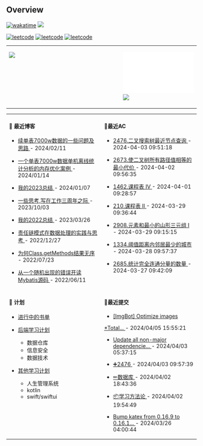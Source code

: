 
## Overview

[![wakatime](https://wakatime.com/badge/user/78591c59-95d5-4479-b2fc-988c35f31d59.svg)](https://wakatime.com/@78591c59-95d5-4479-b2fc-988c35f31d59) ![](https://gpvc.arturio.dev/0xcaffebabe)

[![leetcode](https://leetcode-badge.ismy.wang/ranking)](https://leetcode.cn/u/0xcaffebabe/) [![leetcode](https://leetcode-badge.ismy.wang/solved)](https://leetcode.cn/u/0xcaffebabe/) [![leetcode](https://leetcode-badge.ismy.wang/ac)](https://leetcode.cn/u/0xcaffebabe/)

<table border="0">
  <tr border="0">

  <td valign="top" width="60%">

  ![](https://github-readme-stats.vercel.app/api/wakatime?username=0xcaffebabe&layout=compact&langs_count=12&theme=dark&range=all_time)

  </td>

  <td valign="top" width="40%">

  ![](https://raw.githubusercontent.com/0xcaffebabe/github-stats/master/generated/overview.svg)
  ![](https://github-profile-summary-cards.vercel.app/api/cards/productive-time?username=0xcaffebabe&theme=github_dark&utcOffset=8)

  </td>
  </tr>

</table>

<table>

<tr>
<td valign="top" width="50%">

#### 📖 最近博客


* <a href="https://0xcaffebabe.github.io/%E5%A4%A7%E6%95%B0%E6%8D%AE/2024/02/11/%E7%BB%AD%E5%8D%95%E8%A1%A87000w%E6%95%B0%E6%8D%AE%E7%9A%84%E4%B8%80%E4%BA%9B%E9%97%AE%E9%A2%98%E5%8F%8A%E6%80%9D%E8%B7%AF.html" target="_blank"> 续单表7000w数据的一些问题及思路 </a> - 2024/02/11 

    
* <a href="https://0xcaffebabe.github.io/%E5%A4%A7%E6%95%B0%E6%8D%AE/2024/01/14/%E4%B8%80%E4%B8%AA%E5%8D%95%E8%A1%A87000w%E6%95%B0%E6%8D%AE%E5%8D%95%E6%9C%BA%E7%A6%BB%E7%BA%BF%E7%BB%9F%E8%AE%A1%E5%88%86%E6%9E%90%E7%9A%84%E5%86%85%E5%AD%98%E4%BC%98%E5%8C%96%E6%A1%88%E4%BE%8B.html" target="_blank"> 一个单表7000w数据单机离线统计分析的内存优化案例 </a> - 2024/01/14 

    
* <a href="https://0xcaffebabe.github.io/%E4%BA%BA%E7%94%9F/2024/01/07/%E6%88%91%E7%9A%842023%E6%80%BB%E7%BB%93.html" target="_blank"> 我的2023总结 </a> - 2024/01/07 

    
* <a href="https://0xcaffebabe.github.io/%E4%BA%BA%E7%94%9F/2023/10/03/%E4%B8%80%E4%BA%9B%E6%80%9D%E8%80%83,%E5%86%99%E5%9C%A8%E5%B7%A5%E4%BD%9C%E4%B8%89%E5%91%A8%E5%B9%B4%E4%B9%8B%E9%99%85.html" target="_blank"> 一些思考,写在工作三周年之际 </a> - 2023/10/03 

    
* <a href="https://0xcaffebabe.github.io/%E4%BA%BA%E7%94%9F/2023/03/26/%E6%88%91%E7%9A%842022%E6%80%BB%E7%BB%93.html" target="_blank"> 我的2022总结 </a> - 2023/03/26 

    
* <a href="https://0xcaffebabe.github.io/%E8%AE%BE%E8%AE%A1%E6%A8%A1%E5%BC%8F/2022/12/27/%E8%B4%A3%E4%BB%BB%E9%93%BE%E6%A8%A1%E5%BC%8F%E5%9C%A8%E6%95%B0%E6%8D%AE%E5%A4%84%E7%90%86%E7%9A%84%E5%AE%9E%E8%B7%B5%E4%B8%8E%E6%80%9D%E8%80%83.html" target="_blank"> 责任链模式在数据处理的实践与思考 </a> - 2022/12/27 

    
* <a href="https://0xcaffebabe.github.io/jvm/2022/07/23/%E4%B8%BA%E4%BD%95Class.getMethods%E7%BB%93%E6%9E%9C%E6%97%A0%E5%BA%8F.html" target="_blank"> 为何Class.getMethods结果无序 </a> - 2022/07/23 

    
* <a href="https://0xcaffebabe.github.io/java/2022/06/11/%E4%BB%8E%E4%B8%80%E4%B8%AA%E9%9A%8F%E6%9C%BA%E5%87%BA%E7%8E%B0%E7%9A%84%E9%94%99%E8%AF%AF%E5%BC%80%E8%AF%BBMybatis%E6%BA%90%E7%A0%81.html" target="_blank"> 从一个随机出现的错误开读Mybatis源码 </a> - 2022/06/11 

        

</td>

<td valign="top" width="50%">

#### 🔋最近AC


  * <a href="https://leetcode.cn/submissions/detail/519671787" target="_blank"> 2476.二叉搜索树最近节点查询 </a> - 2024-04-03 09:51:18 

    
  * <a href="https://leetcode.cn/submissions/detail/519294289" target="_blank"> 2673.使二叉树所有路径值相等的最小代价 </a> - 2024-04-02 09:56:35 

    
  * <a href="https://leetcode.cn/submissions/detail/518904724" target="_blank"> 1462.课程表 IV </a> - 2024-04-01 09:28:57 

    
  * <a href="https://leetcode.cn/submissions/detail/517892801" target="_blank"> 210.课程表 II </a> - 2024-03-29 09:36:44 

    
  * <a href="https://leetcode.cn/submissions/detail/517887503" target="_blank"> 2908.元素和最小的山形三元组 I </a> - 2024-03-29 09:15:15 

    
  * <a href="https://leetcode.cn/submissions/detail/517511370" target="_blank"> 1334.阈值距离内邻居最少的城市 </a> - 2024-03-28 09:57:37 

    
  * <a href="https://leetcode.cn/submissions/detail/517086966" target="_blank"> 2685.统计完全连通分量的数量 </a> - 2024-03-27 09:42:09 

    

</td>

</tr>

<tr>

<td valign="top" width="50%">

#### 📝 计划

- [进行中的书单](https://github.com/users/0xcaffebabe/projects/4)


- [后端学习计划](https://github.com/users/0xcaffebabe/projects/1)
  - 数据仓库
  - 信息安全
  - 数据技术


- [其他学习计划](https://github.com/users/0xcaffebabe/projects/3)
  - 人生管理系统
  - kotlin
  - swift/swiftui


<td>

#### 🌴最近提交


  * <a href="https://github.com/0xcaffebabe/note/commit/b9638df09936c196565ff6361aed92f0454d40b4" target="_blank"> [ImgBot] Optimize images

*Total... </a> - 2024/04/05 15:55:21 

    
  * <a href="https://github.com/0xcaffebabe/note/commit/67e36b86083c32efe787ec4c8c210061e4e2d28d" target="_blank"> Update all non-major dependencie... </a> - 2024/04/03 05:37:15 

    
  * <a href="https://github.com/0xcaffebabe/leetcode/commit/c8264696018cb8c192fb1ec93478e985a25a2312" target="_blank"> ➕2476 </a> - 2024/04/03 09:57:39 

    
  * <a href="https://github.com/0xcaffebabe/note/commit/b5ca237b4d2ce050f4dd0918af4cb0be969b0b02" target="_blank"> ✏数据库 </a> - 2024/04/02 18:43:36 

    
  * <a href="https://github.com/0xcaffebabe/note/commit/d4f6d9a3713a8c24905a8673db8d118596d65d30" target="_blank"> 📦学习方法论 </a> - 2024/04/02 19:54:49 

    
  * <a href="https://github.com/0xcaffebabe/note/commit/6d29bd9f58ed936858e0e0a7c57ca538a34c9dea" target="_blank"> Bump katex from 0.16.9 to 0.16.1... </a> - 2024/03/26 04:00:44 

    

</td>

</tr>

</table>

